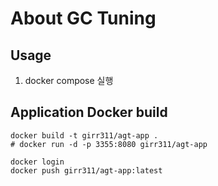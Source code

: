 # About GC Tuning

## Usage

1. docker compose 실행

## Application Docker build

```shell
docker build -t girr311/agt-app .
# docker run -d -p 3355:8080 girr311/agt-app

docker login
docker push girr311/agt-app:latest 
```
